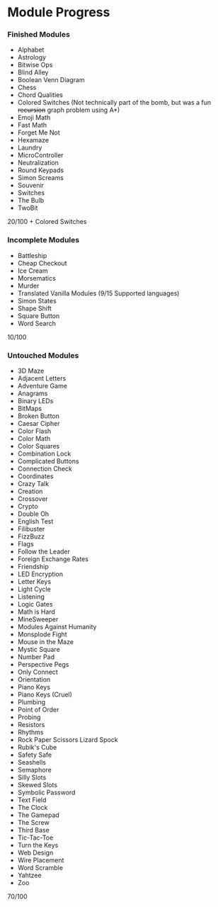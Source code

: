 # Module Progress
### Finished Modules
- Alphabet
- Astrology
- Bitwise Ops
- Blind Alley
- Boolean Venn Diagram
- Chess
- Chord Qualities
- Colored Switches (Not technically part of the bomb, but was a fun ~~recursion~~ graph problem using A*)
- Emoji Math
- Fast Math
- Forget Me Not
- Hexamaze
- Laundry
- MicroController
- Neutralization
- Round Keypads
- Simon Screams
- Souvenir
- Switches
- The Bulb
- TwoBit

20/100 + Colored Switches

### Incomplete Modules
- Battleship
- Cheap Checkout
- Ice Cream
- Morsematics
- Murder
- Translated Vanilla Modules (9/15 Supported languages)
- Simon States
- Shape Shift
- Square Button
- Word Search

10/100

### Untouched Modules
- 3D Maze
- Adjacent Letters
- Adventure Game
- Anagrams
- Binary LEDs
- BitMaps
- Broken Button
- Caesar Cipher
- Color Flash
- Color Math
- Color Squares
- Combination Lock
- Complicated Buttons
- Connection Check
- Coordinates
- Crazy Talk
- Creation
- Crossover
- Crypto
- Double Oh
- English Test
- Filibuster
- FizzBuzz
- Flags
- Follow the Leader
- Foreign Exchange Rates
- Friendship
- LED Encryption
- Letter Keys
- Light Cycle
- Listening
- Logic Gates
- Math is Hard
- MineSweeper
- Modules Against Humanity
- Monsplode Fight
- Mouse in the Maze
- Mystic Square
- Number Pad
- Perspective Pegs
- Only Connect
- Orientation
- Piano Keys
- Piano Keys (Cruel)
- Plumbing
- Point of Order
- Probing
- Resistors
- Rhythms
- Rock Paper Scissors Lizard Spock
- Rubik's Cube
- Safety Safe
- Seashells
- Semaphore
- Silly Slots
- Skewed Slots
- Symbolic Password
- Text Field
- The Clock
- The Gamepad
- The Screw
- Third Base
- Tic-Tac-Toe
- Turn the Keys
- Web Design
- Wire Placement
- Word Scramble
- Yahtzee
- Zoo

70/100
